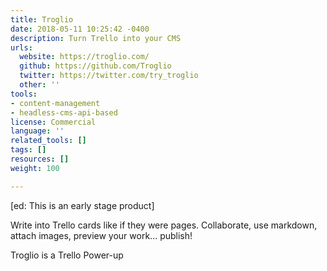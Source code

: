 ```yaml
---
title: Troglio
date: 2018-05-11 10:25:42 -0400
description: Turn Trello into your CMS
urls:
  website: https://troglio.com/
  github: https://github.com/Troglio
  twitter: https://twitter.com/try_troglio
  other: ''
tools:
- content-management
- headless-cms-api-based
license: Commercial
language: ''
related_tools: []
tags: []
resources: []
weight: 100

---
```

\[ed: This is an early stage product\]

Write into Trello cards like if they were pages. Collaborate, use markdown, attach images, preview your work... publish!

Troglio is a Trello Power-up